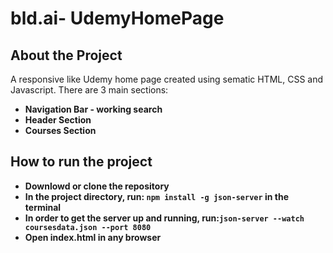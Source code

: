 # bld.ai- UdemyHomePage

## About the Project

A responsive like Udemy home page created using sematic HTML, CSS and Javascript. There are 3 main sections:

- **Navigation Bar - working search**
- **Header Section**
- **Courses Section**

## How to run the project

- **Downlowd or clone the repository**
- **In the project directory, run: `npm install -g json-server` in the terminal**
- **In order to get the server up and running, run:`json-server --watch coursesdata.json --port 8080`**
- **Open index.html in any browser**
